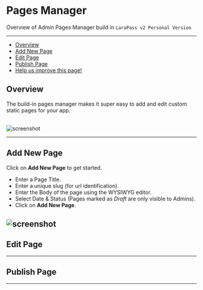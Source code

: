 # Pages Manager

Overview of Admin Pages Manager build in `LaraPass v2 Personal Version`

---

- [Overview](#overview)
- [Add New Page](#add-page)
- [Edit Page](#edit-pagel)
- [Publish Page](#publish-page)
- [<a href="https://github.com/larapass/LaraPass-v2-Docs/edit/master/resources/docs/personal/admin/pages-manager.md" target="_blank"><i class="fa fa-edit"></i> Help us improve this page!</a>](#)

<a name="overview"></a>
## Overview

The build-in pages manager makes it super easy to add and edit custom static pages for your app.  
<br/>

![screenshot](/screenshots/admin/pages-manager/overview.png)  

---

<a name="add-page"></a>
## Add New Page

Click on **Add New Page** to get started.
+ Enter a Page Title.
+ Enter a unique slug (for url identification).
+ Enter the Body of the page using the WYSIWYG editor.
+ Select Date & Status (Pages marked as *Draft* are only visible to Admins).
+ Click on **Add New Page**.

![screenshot](/screenshots/admin/pages-manager/add-page.png)  
---

<a name="edit-page"></a>
## Edit Page

---

<a name="publish-page"></a>
## Publish Page

---
<br />
<larecipe-feedback message="Thankyou for your feedback!">
</larecipe-feedback>